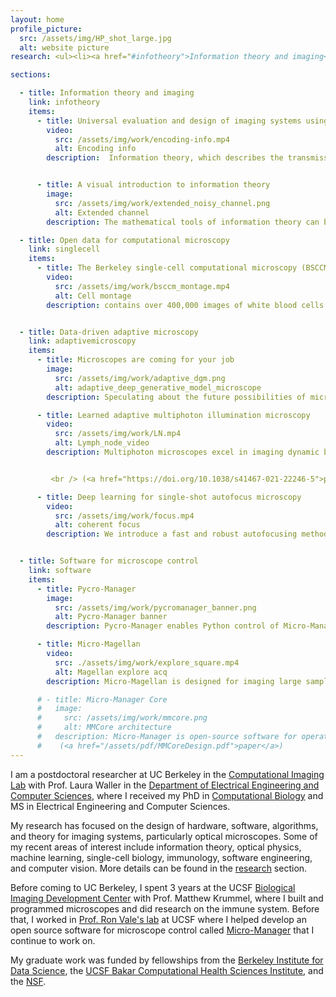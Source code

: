 ```yaml
---
layout: home
profile_picture:
  src: /assets/img/HP_shot_large.jpg
  alt: website picture
research: <ul><li><a href="#infotheory">Information theory and imaging</a></li><li><a href="#singlecell">Open data for computational microscopy</a></li><li><a href="#adaptivemicroscopy">Data-driven adaptive microscopy</a></li><li><a href="#software">Software for microscope control</a></li></ul>  A full list of publications can be found on <a href="https://scholar.google.com/citations?user=-CpByXMAAAAJ&hl=en">Google Scholar</a>.

sections:

  - title: Information theory and imaging
    link: infotheory
    items:
      - title: Universal evaluation and design of imaging systems using information estimation
        video:
          src: /assets/img/work/encoding-info.mp4
          alt: Encoding info
        description:  Information theory, which describes the transmission of signals in the presence of noise, has enabled the development of reliable communication systems that underlie the modern world. Imaging systems can also be viewed as a form of communication, in which information about the object is "transmitted" through images. In this work, we develop the mathematical foundations needed to use information theory to analyze and design imaging systems. This enables estimation of the information content of measurements, regardless of how that information is encoded. This framework is applicable to systems spanning traditional designs, nontraditional systems that produce non human interpretable measurements, and those leveraging machine learning to decode complex measurements. It provides a powerful tool for both understanding fundamental performance limits and optimizing imaging hardware to maximize captured information. <br /> (<a href="https://doi.org/10.48550/arXiv.2405.20559">pre-print</a>)  (<a href="https://github.com/Waller-Lab/EncodingInformation">code</a>)


      - title: A visual introduction to information theory
        image:
          src: /assets/img/work/extended_noisy_channel.png
          alt: Extended channel
        description: The mathematical tools of information theory can be used to characterize the fundamental limits of data compression and accurate transmission of messages in the presence of noise. This paper presents a practical guide to key concepts in information theory, focusing on intuitions and providing visual explanations wherever possible. The only background required is familiarity with basic probability theory.  <br /> (<a href="https://doi.org/10.48550/arXiv.2206.07867">paper</a>)  (<a href="https://doi.org/10.5281/zenodo.6647779">code+figures</a>)

  - title: Open data for computational microscopy 
    link: singlecell
    items:
      - title: The Berkeley single-cell computational microscopy (BSCCM) dataset
        video: 
          src: /assets/img/work/bsccm_montage.mp4
          alt: Cell montage
        description: contains over 400,000 images of white blood cells with diverse illumination patterns on an LED array microscope, as well as fluorescent measurements of the abundance of surface proteins that mark different cell types. It is designed to serve as a resource for the development and testing of new algorithms in computational microscopy and computer vision with practical biomedical applications. (<a href="https://waller-lab.github.io/BSCCM/">website</a>)


  - title: Data-driven adaptive microscopy
    link: adaptivemicroscopy
    items:
      - title: Microscopes are coming for your job
        image:
          src: /assets/img/work/adaptive_dgm.png
          alt: adaptive_deep_generative_model_microscope
        description: Speculating about the future possibilities of microscopes controlled by machine learning algorithms. <br /> (<a href="https://rdcu.be/cVdty">paper</a>) 

      - title: Learned adaptive multiphoton illumination microscopy
        video:
          src: /assets/img/work/LN.mp4
          alt: Lymph_node_video
        description: Multiphoton microscopes excel in imaging dynamic biological processes within living tissues. However, the high-powered lasers that generate fluorescent signals in this method also pose a risk of cellular damage. Striking a balance between sufficient signal and minimal harm is challenging due to varying optical properties across different sample areas. In this work, we show how to use a neural network to dynamically adjust laser power in real time, tailored to different regions of the sample. This approach enabled us to monitor immune cells over significantly larger areas than previously possible, yielding novel insights into the organization and movement of immune cells like T cells and dendritic cells during the initial phase of an immune response.


         <br /> (<a href="https://doi.org/10.1038/s41467-021-22246-5">paper</a>)  (<a href="https://pycro-manager.readthedocs.io/en/latest/application_notebooks/Learned_adaptive_multiphoton_illumination.html">tutorial</a>)  (<a href="https://doi.org/10.6084/m9.figshare.12841781">data</a>)

      - title: Deep learning for single-shot autofocus microscopy
        video:
          src: /assets/img/work/focus.mp4
          alt: coherent focus
        description: We introduce a fast and robust autofocusing method for microscopes, requiring only additional off-axis illumination sources like LEDs. Our technique utilizes a novel physics-based neural network architecture, the Fully Connected Fourier Neural Network (FCFNN), which efficiently predicts focus corrections from a single image and requires significantly fewer parameters and less memory than other types of neural networks. This approach offers an accessible and efficient solution for maintaining focus in microscopy applications. <br /> (<a href="https://doi.org/10.1364/OPTICA.6.000794">paper</a>) (<a href="https://pycro-manager.readthedocs.io/en/latest/application_notebooks/Single_shot_autofocus_pycromanager.html">tutorial</a>) (<a href="https://github.com/henrypinkard/DeepAutofocus">code</a>)


  - title: Software for microscope control
    link: software
    items:
      - title: Pycro-Manager
        image:
          src: /assets/img/work/pycromanager_banner.png
          alt: Pycro-Manager banner
        description: Pycro-Manager enables Python control of Micro-Manager (an open-source microscopy control software) as well as providing a simple interface for the development of customized experiments using complex, automated microscopes. It is built to handle the requirements of modern, data-intensive microscopy, and it provides capabilities for integrating real-time image processing for adaptive experiments. It is compatible with hundreds of microscope components and full microscopes. <br /> (<a href="https://pycro-manager.readthedocs.io/en/latest/">documentation</a>) (<a href="https://doi.org/10.1038/s41592-021-01087-6">paper</a>) (<a href="https://github.com/micro-manager/pycro-manager">code</a>)

      - title: Micro-Magellan
        video:
          src: ./assets/img/work/explore_square.mp4
          alt: Magellan explore acq
        description: Micro-Magellan is designed for imaging large samples that span multiple fields of view (e.g. 3D samples, whole slides, multi-well plates). It provides a graphical user interface for navigating around samples in X,Y, and Z and for defining and imaging arbitrarily shaped regions of interest. It is integrated with Pycro-manager, which enables hybrid GUI-code applications like manually controlling data acquisition through the Magellan GUI while having custom Python code processing image data on-the-fly. <br /> (<a href="https://micro-manager.org/MicroMagellan">documentation</a>) (<a href="https://doi.org/10.1038/nmeth.3991">paper</a>) (<a href="https://github.com/micro-manager/micro-manager/tree/master/plugins/Magellan">code</a>)

      # - title: Micro-Manager Core
      #   image:
      #     src: /assets/img/work/mmcore.png
      #     alt: MMCore architecture
      #   description: Micro-Manager is open-source software for operation of automated microscopes. The Core module in Micro-Manager is a hardware device abstraction layer that enables the same code to operate many different hardware devices with no changes. Because of the great number of devices now supported by this software layer and the tantalizing potential to use this code under many more conditions, here we review the original software design and identify possible improvements to enable its future use under a wider variety of circumstances
      #    (<a href="/assets/pdf/MMCoreDesign.pdf">paper</a>)
---
```



<p>I am a postdoctoral researcher at UC Berkeley in the <a href="http://www.laurawaller.com/">Computational Imaging Lab</a> with Prof. Laura Waller in the <a href="https://eecs.berkeley.edu/">Department of Electrical Engineering and Computer Sciences</a>, where I received my PhD in <a href="https://ccb.berkeley.edu/academics/phd-in-computational-biology/" >Computational Biology</a> and MS in Electrical Engineering and Computer Sciences.
</p> 

<p>My research has focused on the design of hardware, software, algorithms, and theory for imaging systems, particularly optical microscopes. Some of my recent areas of interest include information theory, optical physics, machine learning, single-cell biology, immunology, software engineering, and computer vision. More details can be found in the <a href="https://henrypinkard.github.io#research">research</a> section.

<p>
Before coming to UC Berkeley, I spent 3 years at the UCSF <a href="https://bidc.ucsf.edu/">Biological Imaging Development Center</a> with Prof. Matthew Krummel, where I built and programmed microscopes and did research on the immune system. Before that, I worked in <a href="https://valelab.ucsf.edu/">Prof. Ron Vale's lab</a> at UCSF where I helped develop an open source software for microscope control called <a href="https://micro-manager.org/wiki/Micro-Manager_Open_Source_Microscopy_Software">Micro-Manager</a> that I continue to work on.</p> 


<p>My graduate work was funded by fellowships from the <a href="https://bids.berkeley.edu/">Berkeley Institute for Data Science</a>, the <a href="https://bakarinstitute.ucsf.edu/">UCSF Bakar Computational Health Sciences Institute</a>, and the <a href="https://www.nsf.gov/">NSF</a>. 





